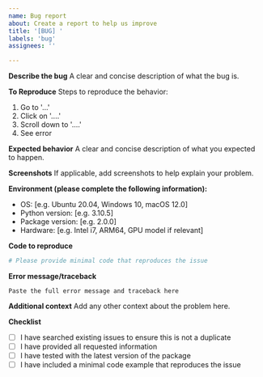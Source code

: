```yaml
---
name: Bug report
about: Create a report to help us improve
title: '[BUG] '
labels: 'bug'
assignees: ''

---
```


**Describe the bug**
A clear and concise description of what the bug is.

**To Reproduce**
Steps to reproduce the behavior:
1. Go to '...'
2. Click on '....'
3. Scroll down to '....'
4. See error

**Expected behavior**
A clear and concise description of what you expected to happen.

**Screenshots**
If applicable, add screenshots to help explain your problem.

**Environment (please complete the following information):**
 - OS: [e.g. Ubuntu 20.04, Windows 10, macOS 12.0]
 - Python version: [e.g. 3.10.5]
 - Package version: [e.g. 2.0.0]
 - Hardware: [e.g. Intel i7, ARM64, GPU model if relevant]

**Code to reproduce**
```python
# Please provide minimal code that reproduces the issue
```

**Error message/traceback**
```
Paste the full error message and traceback here
```

**Additional context**
Add any other context about the problem here.

**Checklist**
- [ ] I have searched existing issues to ensure this is not a duplicate
- [ ] I have provided all requested information
- [ ] I have tested with the latest version of the package
- [ ] I have included a minimal code example that reproduces the issue